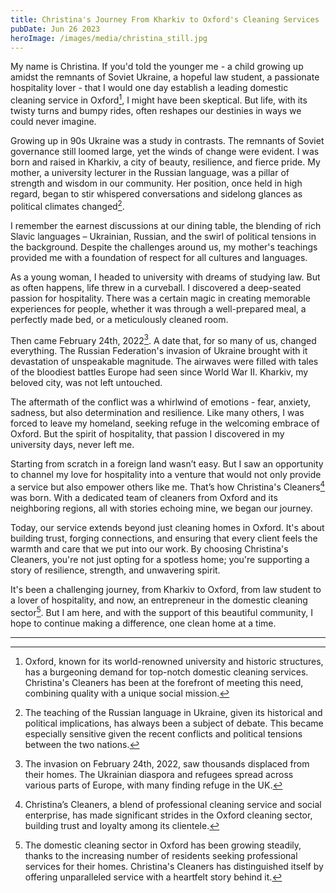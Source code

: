 ```yaml
---
title: Christina's Journey From Kharkiv to Oxford's Cleaning Services
pubDate: Jun 26 2023
heroImage: /images/media/christina_still.jpg
---
```

My name is Christina. If you'd told the younger me - a child growing up amidst the remnants of Soviet Ukraine, a hopeful law student, a passionate hospitality lover - that I would one day establish a leading domestic cleaning service in Oxford[^1^], I might have been skeptical. But life, with its twisty turns and bumpy rides, often reshapes our destinies in ways we could never imagine.

Growing up in 90s Ukraine was a study in contrasts. The remnants of Soviet governance still loomed large, yet the winds of change were evident. I was born and raised in Kharkiv, a city of beauty, resilience, and fierce pride. My mother, a university lecturer in the Russian language, was a pillar of strength and wisdom in our community. Her position, once held in high regard, began to stir whispered conversations and sidelong glances as political climates changed[^2^]. 

I remember the earnest discussions at our dining table, the blending of rich Slavic languages – Ukrainian, Russian, and the swirl of political tensions in the background. Despite the challenges around us, my mother's teachings provided me with a foundation of respect for all cultures and languages.

As a young woman, I headed to university with dreams of studying law. But as often happens, life threw in a curveball. I discovered a deep-seated passion for hospitality. There was a certain magic in creating memorable experiences for people, whether it was through a well-prepared meal, a perfectly made bed, or a meticulously cleaned room.

Then came February 24th, 2022[^3^]. A date that, for so many of us, changed everything. The Russian Federation's invasion of Ukraine brought with it devastation of unspeakable magnitude. The airwaves were filled with tales of the bloodiest battles Europe had seen since World War II. Kharkiv, my beloved city, was not left untouched.

The aftermath of the conflict was a whirlwind of emotions - fear, anxiety, sadness, but also determination and resilience. Like many others, I was forced to leave my homeland, seeking refuge in the welcoming embrace of Oxford. But the spirit of hospitality, that passion I discovered in my university days, never left me.

Starting from scratch in a foreign land wasn’t easy. But I saw an opportunity to channel my love for hospitality into a venture that would not only provide a service but also empower others like me. That’s how Christina's Cleaners[^4^] was born. With a dedicated team of cleaners from Oxford and its neighboring regions, all with stories echoing mine, we began our journey.

Today, our service extends beyond just cleaning homes in Oxford. It's about building trust, forging connections, and ensuring that every client feels the warmth and care that we put into our work. By choosing Christina's Cleaners, you're not just opting for a spotless home; you're supporting a story of resilience, strength, and unwavering spirit.

It's been a challenging journey, from Kharkiv to Oxford, from law student to a lover of hospitality, and now, an entrepreneur in the domestic cleaning sector[^5^]. But I am here, and with the support of this beautiful community, I hope to continue making a difference, one clean home at a time.

- - -

[^1^]: Oxford, known for its world-renowned university and historic structures, has a burgeoning demand for top-notch domestic cleaning services. Christina's Cleaners has been at the forefront of meeting this need, combining quality with a unique social mission.

[^2^]: The teaching of the Russian language in Ukraine, given its historical and political implications, has always been a subject of debate. This became especially sensitive given the recent conflicts and political tensions between the two nations.

[^3^]: The invasion on February 24th, 2022, saw thousands displaced from their homes. The Ukrainian diaspora and refugees spread across various parts of Europe, with many finding refuge in the UK.

[^4^]: Christina’s Cleaners, a blend of professional cleaning service and social enterprise, has made significant strides in the Oxford cleaning sector, building trust and loyalty among its clientele.

[^5^]: The domestic cleaning sector in Oxford has been growing steadily, thanks to the increasing number of residents seeking professional services for their homes. Christina's Cleaners has distinguished itself by offering unparalleled service with a heartfelt story behind it.